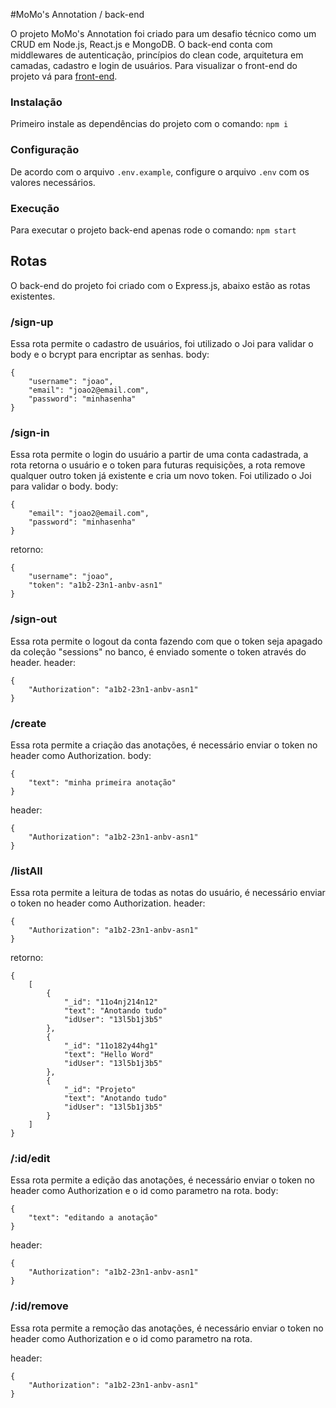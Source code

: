 #MoMo's Annotation / back-end

O projeto MoMo's Annotation foi criado para um desafio técnico como um CRUD em Node.js, React.js e MongoDB. O back-end conta com middlewares de autenticação, princípios do clean code, arquitetura em camadas, cadastro e login de usuários.
Para visualizar o front-end do projeto vá para [front-end](https://github.com/osvaldojr95/desafio-crud-front).

### Instalação

Primeiro instale as dependências do projeto com o comando:
`npm i`

### Configuração

De acordo com o arquivo `.env.example`, configure o arquivo `.env` com os valores necessários.

### Execução

Para executar o projeto back-end apenas rode o comando:
`npm start`

## Rotas

O back-end do projeto foi criado com o Express.js, abaixo estão as rotas existentes.

### /sign-up

Essa rota permite o cadastro de usuários, foi utilizado o Joi para validar o body e o bcrypt para encriptar as senhas.
body:

```
{
    "username": "joao",
    "email": "joao2@email.com",
    "password": "minhasenha"
}
```

### /sign-in

Essa rota permite o login do usuário a partir de uma conta cadastrada, a rota retorna o usuário e o token para futuras requisições, a rota remove qualquer outro token já existente e cria um novo token. Foi utilizado o Joi para validar o body.
body:

```
{
    "email": "joao2@email.com",
    "password": "minhasenha"
}
```

retorno:

```
{
    "username": "joao",
    "token": "a1b2-23n1-anbv-asn1"
}
```

### /sign-out

Essa rota permite o logout da conta fazendo com que o token seja apagado da coleção "sessions" no banco, é enviado somente o token através do header.
header:

```
{
    "Authorization": "a1b2-23n1-anbv-asn1"
}
```

### /create

Essa rota permite a criação das anotações, é necessário enviar o token no header como Authorization.
body:

```
{
    "text": "minha primeira anotação"
}
```

header:

```
{
    "Authorization": "a1b2-23n1-anbv-asn1"
}
```

### /listAll

Essa rota permite a leitura de todas as notas do usuário, é necessário enviar o token no header como Authorization.
header:

```
{
    "Authorization": "a1b2-23n1-anbv-asn1"
}
```

retorno:

```
{
    [
        {
            "_id": "11o4nj214n12"
            "text": "Anotando tudo"
            "idUser": "13l5b1j3b5"
        },
        {
            "_id": "11o182y44hg1"
            "text": "Hello Word"
            "idUser": "13l5b1j3b5"
        },
        {
            "_id": "Projeto"
            "text": "Anotando tudo"
            "idUser": "13l5b1j3b5"
        }
    ]
}
```

### /:id/edit

Essa rota permite a edição das anotações, é necessário enviar o token no header como Authorization e o id como parametro na rota.
body:

```
{
    "text": "editando a anotação"
}
```

header:

```
{
    "Authorization": "a1b2-23n1-anbv-asn1"
}
```


### /:id/remove

Essa rota permite a remoção das anotações, é necessário enviar o token no header como Authorization e o id como parametro na rota.

header:

```
{
    "Authorization": "a1b2-23n1-anbv-asn1"
}